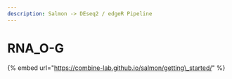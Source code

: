 ```yaml
---
description: Salmon -> DEseq2 / edgeR Pipeline
---
```


# RNA\_O-G







{% embed url="https://combine-lab.github.io/salmon/getting\_started/" %}



